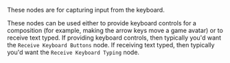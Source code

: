 These nodes are for capturing input from the keyboard. 

These nodes can be used either to provide keyboard controls for a composition (for example, making the arrow keys move a game avatar) or to receive text typed. If providing keyboard controls, then typically you'd want the `Receive Keyboard Buttons` node. If receiving text typed, then typically you'd want the `Receive Keyboard Typing` node. 
